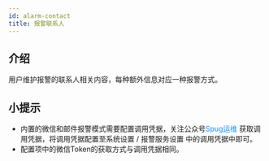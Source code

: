 ```yaml
---
id: alarm-contact
title: 报警联系人
---
```


## 介绍

用户维护报警的联系人相关内容，每种额外信息对应一种报警方式。

## 小提示
- 内置的微信和邮件报警模式需要配置调用凭据，关注公众号<font color="#1890ff">Spug运维</font>
获取调用凭据，将调用凭据配置至系统设置 / 报警服务设置 中的调用凭据中即可。
- 配置项中的微信Token的获取方式与调用凭据相同。
